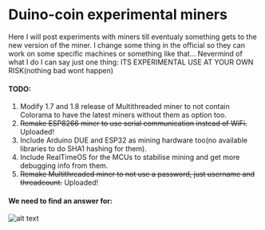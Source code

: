 # Duino-coin experimental miners

Here I will post experiments with miners till eventualy something gets to the new version of the miner. I change some thing in the official
so they can work on some specific machines or something like that... Nevermind of what I do I can say just one thing: 
ITS EXPERIMENTAL USE AT YOUR OWN RISK(nothing bad wont happen)

#### TODO: #
1. Modify 1.7 and 1.8 release of Multithreaded miner to not contain Colorama to have the latest miners without them as option too.
2. ~~Remake ESP8266 miner to use serial communication instead of WiFi.~~ Uploaded!
3. Include Arduino DUE and ESP32 as mining hardware too(no available libraries to do SHA1 hashing for them).
4. Include RealTimeOS for the MCUs to stabilise mining and get more debugging info from them.
5. ~~Remake Multithreaded miner to not use a password, just username and threadcount.~~ Uploaded!

#### We need to find an answer for: #
![alt text](https://i.ytimg.com/vi/9Rrt0n1oY8E/sddefault.jpg)
